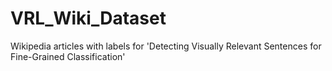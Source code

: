 # VRL_Wiki_Dataset
Wikipedia articles with labels for 'Detecting Visually Relevant Sentences for Fine-Grained Classification'
